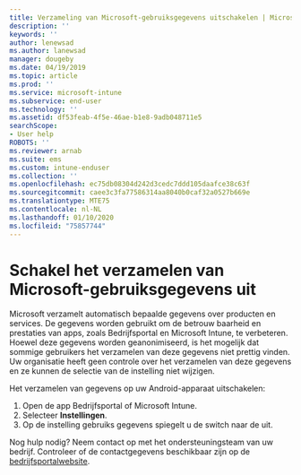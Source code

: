 ```yaml
---
title: Verzameling van Microsoft-gebruiksgegevens uitschakelen | Microsoft Docs
description: ''
keywords: ''
author: lenewsad
ms.author: lanewsad
manager: dougeby
ms.date: 04/19/2019
ms.topic: article
ms.prod: ''
ms.service: microsoft-intune
ms.subservice: end-user
ms.technology: ''
ms.assetid: df53feab-4f5e-46ae-b1e8-9adb048711e5
searchScope:
- User help
ROBOTS: ''
ms.reviewer: arnab
ms.suite: ems
ms.custom: intune-enduser
ms.collection: ''
ms.openlocfilehash: ec75db08304d242d3cedc7ddd105daafce38c63f
ms.sourcegitcommit: caee3c3fa77586314aa8040b0caf32a0527b669e
ms.translationtype: MTE75
ms.contentlocale: nl-NL
ms.lasthandoff: 01/10/2020
ms.locfileid: "75857744"
---
```

# <a name="turn-off-microsoft-usage-data-collection"></a>Schakel het verzamelen van Microsoft-gebruiksgegevens uit

Microsoft verzamelt automatisch bepaalde gegevens over producten en services. De gegevens worden gebruikt om de betrouw baarheid en prestaties van apps, zoals Bedrijfsportal en Microsoft Intune, te verbeteren. Hoewel deze gegevens worden geanonimiseerd, is het mogelijk dat sommige gebruikers het verzamelen van deze gegevens niet prettig vinden. Uw organisatie heeft geen controle over het verzamelen van deze gegevens en ze kunnen de selectie van de instelling niet wijzigen.   

Het verzamelen van gegevens op uw Android-apparaat uitschakelen:  

1. Open de app Bedrijfsportal of Microsoft Intune.
2. Selecteer **Instellingen**.
3. Op de instelling gebruiks gegevens spiegelt u de switch naar de uit. 

Nog hulp nodig? Neem contact op met het ondersteuningsteam van uw bedrijf. Controleer of de contactgegevens beschikbaar zijn op de [bedrijfsportalwebsite](https://go.microsoft.com/fwlink/?linkid=2010980).
